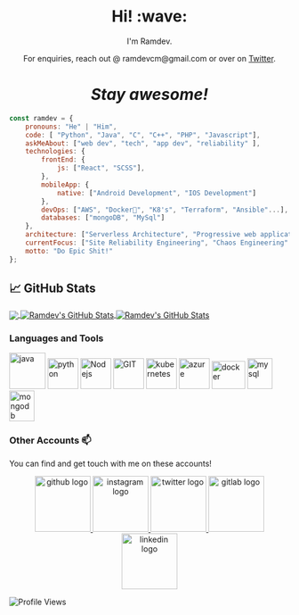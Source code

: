 <!-- <a align="center" href="https://ramdevcm.github.io">
  <img src="https://camo.githubusercontent.com/992babdffd8c74a1502de375fbdf7e4d54773242/68747470733a2f2f6d656469612e67697068792e636f6d2f6d656469612f53576f536b4e36447854737a71494b4571762f67697068792e676966" /> -->
</a>
<h1 align='center'> Hi! :wave:</h1>
<p align='center'>
I'm Ramdev.
</p>
<p align='center'>For enquiries, reach out @ ramdevcm@gmail.com or over on <a href="https://twitter.com/ramdevcm">Twitter</a>.</p>

<h1 align='center'><i>Stay awesome!</i></h1>


```javascript
const ramdev = {
    pronouns: "He" | "Him",
    code: [ "Python", "Java", "C", "C++", "PHP", "Javascript"],
    askMeAbout: ["web dev", "tech", "app dev", "reliability" ],
    technologies: {
        frontEnd: {
            js: ["React", "SCSS"],
        },
        mobileApp: {
            native: ["Android Development", "IOS Development"]
        },
        devOps: ["AWS", "Docker🐳", "K8's", "Terraform", "Ansible"...],
        databases: ["mongoDB", "MySql"]
    },
    architecture: ["Serverless Architecture", "Progressive web applications", "Single page applications"],
    currentFocus: ["Site Reliability Engineering", "Chaos Engineering" ],
    motto: "Do Epic Shit!"
};
```




## &#x1f4c8; GitHub Stats

<a href="https://github.com/ramdevcm/ramdevcm">
  <img align="center" src="https://github-readme-stats.vercel.app/api/top-langs/?username=ramdevcm&theme=radical" />
</a>
<a href="https://github.com/ramdevcm/ramdevcm">
  <img align="center" src="https://github-readme-stats.vercel.app/api?username=ramdevcm&show_icons=true&line_height=27&count_private=true&title_color=ffffff&theme=radical" alt="Ramdev's GitHub Stats" />
</a>
<a href="https://github.com/ramdevcm/ramdevcm">
  <img align="center" src="https://github-readme-streak-stats.herokuapp.com/?user=ramdevcm&theme=dark" alt="Ramdev's GitHub Stats" />
</a>





### Languages and Tools 

<p>
      <img src="https://www.vectorlogo.zone/logos/java/java-icon.svg" alt="java" width="65" height="65"/> 
      <img src="https://www.vectorlogo.zone/logos/python/python-icon.svg" alt="python" width="55" height="55"/>
      <img src="https://www.vectorlogo.zone/logos/nodejs/nodejs-icon.svg" alt="Nodejs" width="55" height="55"/>
      <img src="https://www.vectorlogo.zone/logos/git-scm/git-scm-icon.svg" alt="GIT" width="55" height="55"/> 
      <img src="https://www.vectorlogo.zone/logos/kubernetes/kubernetes-icon.svg" alt="kubernetes" width="55" height="55"/>
      <img src="https://www.vectorlogo.zone/logos/microsoft_azure/microsoft_azure-icon.svg" alt="azure" width="55" height="55"/>
      <img src="https://www.vectorlogo.zone/logos/docker/docker-official.svg" alt="docker" width="60" height="50"/>
      <img src="https://www.vectorlogo.zone/logos/mysql/mysql-icon.svg" alt="mysql" width="45" height="55"/>
      <img src="https://www.vectorlogo.zone/logos/mongodb/mongodb-icon.svg" alt="mongodb" width="45" height="55"/>
</p>

### Other Accounts 📫

You can find and get touch with me on these accounts!

<div align="center">
    <a href="https://github.com/ramdevcm">
        <img src="https://www.vectorlogo.zone/logos/github/github-ar21.svg" alt="github logo" width="100" />
    </a>
    <a href="https://www.instagram.com/ramdev.__/">
        <img src="https://www.vectorlogo.zone/logos/instagram/instagram-ar21.svg" alt="instagram logo" width="100">
    </a>
    <a href="https://twitter.com/ramdevcm">
        <img src="https://www.vectorlogo.zone/logos/twitter/twitter-ar21.svg" alt="twitter logo" width="100">
    </a> 
    <a href="https://gitlab.com/ramdevcm">
        <img src="https://www.vectorlogo.zone/logos/gitlab/gitlab-ar21.svg" alt="gitlab logo" width="100">
    </a> 
    <a href="https://linkedin.com/ramdevcm">
        <img src="https://www.vectorlogo.zone/logos/linkedin/linkedin-ar21.svg" alt="linkedin logo" width="100">
    </a>
</div>

![Profile Views](https://visitor-badge.glitch.me/badge?page_id=ramdevcm)


